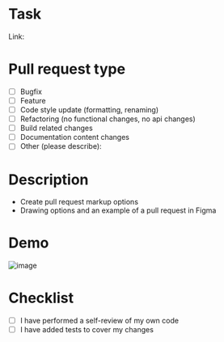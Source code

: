 # Task
<!-- Please add link(s) to Jira task(s) related to this PR -->

Link: 

# Pull request type
<!-- Please try to limit your pull request to one type, submit multiple pull requests if needed -->

- [ ] Bugfix
- [ ] Feature
- [ ] Code style update (formatting, renaming)
- [ ] Refactoring (no functional changes, no api changes)
- [ ] Build related changes
- [ ] Documentation content changes
- [ ] Other (please describe):

# Description
<!-- Please include a summary of the change -->
<!-- Any details that you think are important to review this PR -->
<!-- Example -->

- Create pull request markup options
- Drawing options and an example of a pull request in Figma

# Demo
<!-- Add a screenshot or a video demonstration when possible -->
![image](https://github.com/HanunagreZ/presentation-rss/assets/94462853/0df46b44-2052-4333-b1d5-52d831a4d1ab)

# Checklist
<!-- Go over all the following points, and put an `x` in all the boxes that apply -->

- [ ] I have performed a self-review of my own code
- [ ] I have added tests to cover my changes
